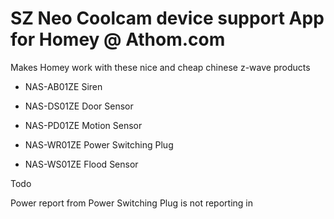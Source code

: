 # SZ Neo Coolcam device support App for Homey @ Athom.com

Makes Homey work with these nice and cheap chinese z-wave products

-	NAS-AB01ZE		Siren

-	NAS-DS01ZE		Door Sensor

-	NAS-PD01ZE		Motion Sensor

-	NAS-WR01ZE		Power Switching Plug

-	NAS-WS01ZE		Flood Sensor


Todo


Power report from Power Switching Plug is not reporting in
